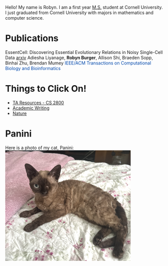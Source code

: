 
<!-- # About Me -->
Hello! My name is Robyn. I am a first year [M.S.](https://www.cs.cornell.edu/ms) student at Cornell University. I just graduated from Cornell University with majors in mathematics and computer science. 

# Publications 

<span style="color:##FFA500;">EssentCell: Discovering Essential Evolutionary Relations in Noisy Single-Cell Data [arxiv](https://www.biorxiv.org/content/biorxiv/early/2025/04/18/2025.04.12.648524.full.pdf)
Adiesha Liyanage, **Robyn Burger**, Allison Shi, Braeden Sopp, Binhai Zhu, Brendan Mumey
<span style="color:#0047AB;">IEEE/ACM Transactions on Computational Biology and Bioinformatics</span>


# Things to Click On!
* [TA Resources - CS 2800](cs2800/cs2800.md)
* [Academic Writing](AcademicWriting/writing.md)
* [Nature](Nature/nature.md)

# Panini
Here is a photo of my cat, Panini:
<img src="images/Panini_Glamour.png" alt="Cat Photo" width="400">
